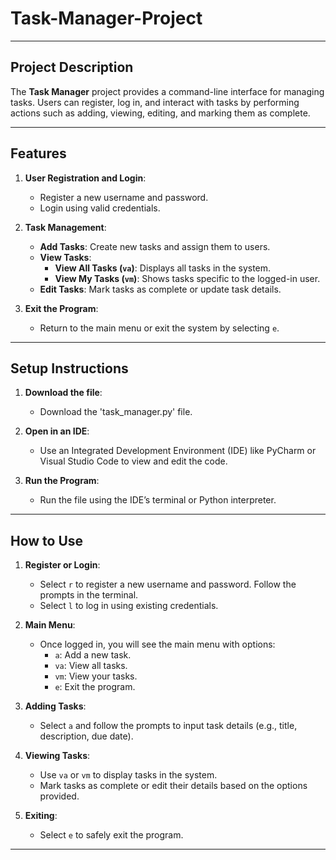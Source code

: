 # Task-Manager-Project

---

## **Project Description**

The **Task Manager** project provides a command-line interface for managing tasks. Users can register, log in, and interact with tasks by performing actions such as adding, viewing, editing, and marking them as complete.

---

## **Features**
1. **User Registration and Login**:
   - Register a new username and password.
   - Login using valid credentials.
   
2. **Task Management**:
   - **Add Tasks**: Create new tasks and assign them to users.
   - **View Tasks**:
     - **View All Tasks (`va`)**: Displays all tasks in the system.
     - **View My Tasks (`vm`)**: Shows tasks specific to the logged-in user.
   - **Edit Tasks**: Mark tasks as complete or update task details.
   
3. **Exit the Program**:
   - Return to the main menu or exit the system by selecting `e`.

---

## **Setup Instructions**

1. **Download the file**:
   - Download the 'task_manager.py' file.

2. **Open in an IDE**:
   - Use an Integrated Development Environment (IDE) like PyCharm or Visual Studio Code to view and edit the code.

3. **Run the Program**:
   - Run the file using the IDE’s terminal or Python interpreter.

---

## **How to Use**

1. **Register or Login**:
   - Select `r` to register a new username and password. Follow the prompts in the terminal.
   - Select `l` to log in using existing credentials.

2. **Main Menu**:
   - Once logged in, you will see the main menu with options:
     - `a`: Add a new task.
     - `va`: View all tasks.
     - `vm`: View your tasks.
     - `e`: Exit the program.

3. **Adding Tasks**:
   - Select `a` and follow the prompts to input task details (e.g., title, description, due date).

4. **Viewing Tasks**:
   - Use `va` or `vm` to display tasks in the system.
   - Mark tasks as complete or edit their details based on the options provided.

5. **Exiting**:
   - Select `e` to safely exit the program.

---

